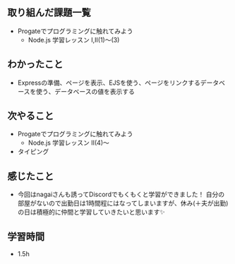 ## 取り組んだ課題一覧
- Progateでプログラミングに触れてみよう
    -  Node.js 学習レッスン Ⅰ,Ⅱ(1)〜(3)

## わかったこと
- Expressの準備、ページを表示、EJSを使う、ページをリンクするデータベースを使う、データベースの値を表示する

## 次やること
- Progateでプログラミングに触れてみよう
     - Node.js 学習レッスン Ⅱ(4)〜
- タイピング

## 感じたこと
- 今回はnagaiさんも誘ってDiscordでもくもくと学習ができました！ 自分の部屋がないので出勤日は1時間程にはなってしまいますが、休み(＋夫が出勤)の日は積極的に仲間と学習していきたいと思います✨

## 学習時間
- 1.5h